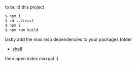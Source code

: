 to build this project

```bash
$ npm i
$ cd ../react
$ npm i
$ npm run build
```

lastly add the max msp dependencies to your packages folder

-   [shell](https://github.com/jeremybernstein/shell/releases/tag/1.0b2)

then open index.maxpat :)
